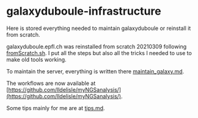 # galaxyduboule-infrastructure

Here is stored everything needed to maintain galaxyduboule or reinstall it from scratch.

galaxyduboule.epfl.ch was reinstalled from scratch 20210309 following [fromScratch.sh](./fromScratch.sh). I put all the steps but also all the tricks I needed to use to make old tools working.

To maintain the server, everything is written there [maintain_galaxy.md](./maintain_galaxy.md).

The workflows are now available at [https://github.com/lldelisle/myNGSanalysis/](https://github.com/lldelisle/myNGSanalysis/).

Some tips mainly for me are at [tips.md](./tips.md).
